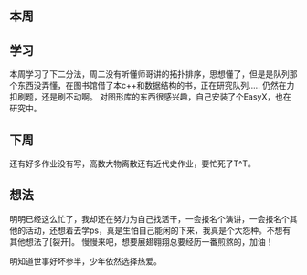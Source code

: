 ## 本周
## 学习
本周学习了下二分法，周二没有听懂师哥讲的拓扑排序，思想懂了，但是是队列那个东西没弄懂，在图书馆借了本c++和数据结构的书，正在研究队列.....
仍然在力扣刷题，还是刷不动啊。
对图形库的东西很感兴趣，自己安装了个EasyX，也在研究中。
## 下周
还有好多作业没有写，高数大物离散还有近代史作业，要忙死了T^T。
## 想法
明明已经这么忙了，我却还在努力为自己找活干，一会报名个演讲，一会报名个其他的活动，还想着去学ps，真是生怕自己能闲的下来，我真是个大怨种。不想有其他想法了[裂开]。
慢慢来吧，想要展翅翱翔总要经历一番煎熬的，加油！

明知道世事好坏参半，少年依然选择热爱。
